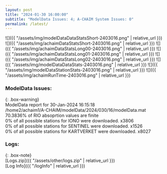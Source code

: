 ```yaml
---
layout: post
title: "2024-01-30 16:00:00"
subtitle: "ModelData Issues: 4; A-CHAIM System Issues: 0"
permalink: /latest/
---
```


![]({{ "/assets/img/modelDataDataStatsShort-2403016.png" | relative_url }})
![]({{ "/assets/img/achaimDataStatsShort-2403016.png" | relative_url }})
![]({{ "/assets/img/achaimDataStatsLong00-2403016.png" | relative_url }})
![]({{ "/assets/img/achaimDataStatsLong01-2403016.png" | relative_url }})
![]({{ "/assets/img/achaimDataStatsLong02-2403016.png" | relative_url }})
![]({{ "/assets/img/modelDataDataStats-2403016.png" | relative_url }})
![]({{ "/assets/img/modelDataStationStats-2403016.png" | relative_url }})
![]({{ "/assets/img/achaimRunTime-2403016.png" | relative_url }})


### ModelData Issues:  
  
{: .box-warning}  
 ModelData report for 30-Jan-2024 16:15:18   
 /home2/achaim1/A-CHAIM/modelData/2024/030/16/modelData.mat   
 70.3836% of RIO absoprtion values are finite   
 0% of all possible stations for IONO were downloaded. x3806   
 0% of all possible stations for SENTINEL were downloaded. x1526   
 0% of all possible stations for KARTVERKET were downloaded. x8027   
  


### Logs:  
  
{: .box-note}  
[Logs.zip]({{ "/assets/other/logs.zip" | relative_url }})  
[Log Info]({{ "/logInfo" | relative_url }})  
